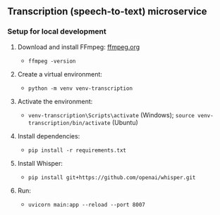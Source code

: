 ## Transcription (speech-to-text) microservice

### Setup for local development
1. Download and install FFmpeg:
    [ffmpeg.org](https://ffmpeg.org/download.html)
    * `ffmpeg -version`

3. Create a virtual environment:
    * `python -m venv venv-transcription`

4. Activate the environment:
    * `venv-transcription\Scripts\activate` (Windows); `source venv-transcription/bin/activate` (Ubuntu)

4. Install dependencies:
    * `pip install -r requirements.txt`

5. Install Whisper:
    * `pip install git+https://github.com/openai/whisper.git`

5. Run:
    * `uvicorn main:app --reload --port 8007`